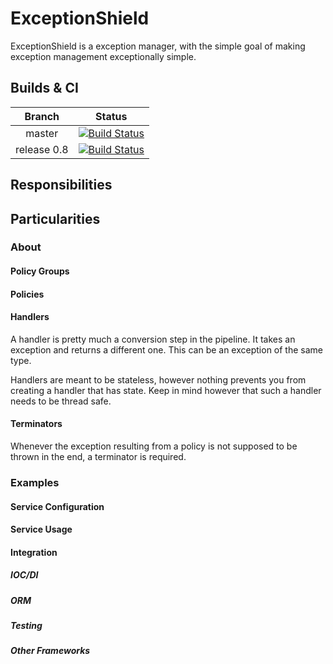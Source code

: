 # ExceptionShield

ExceptionShield is a exception manager, with the simple goal of making exception management exceptionally simple.

## Builds & CI

| Branch      | Status           |
|:-----------:|:----------------:|
| master      | [![Build Status](https://travis-ci.org/MatthiasJansen/ExceptionShield.svg?branch=master)](https://travis-ci.org/MatthiasJansen/Exceptional) |
| release 0.8 | [![Build Status](https://travis-ci.org/MatthiasJansen/ExceptionShield.svg?branch=release%2F0.8)](https://travis-ci.org/MatthiasJansen/Exceptional) |

## Responsibilities
## Particularities

### About

#### Policy Groups

#### Policies

#### Handlers

A handler is pretty much a conversion step in the pipeline.
It takes an exception and returns a different one.
This can be an exception of the same type.

Handlers are meant to be stateless, however nothing prevents you from creating a handler that has state.
Keep in mind however that such a handler needs to be thread safe.

#### Terminators

Whenever the exception resulting from a policy is not supposed to be thrown in the end, a terminator is required.

### Examples

#### Service Configuration

#### Service Usage

#### Integration
##### IOC/DI
##### ORM
##### Testing
##### Other Frameworks
